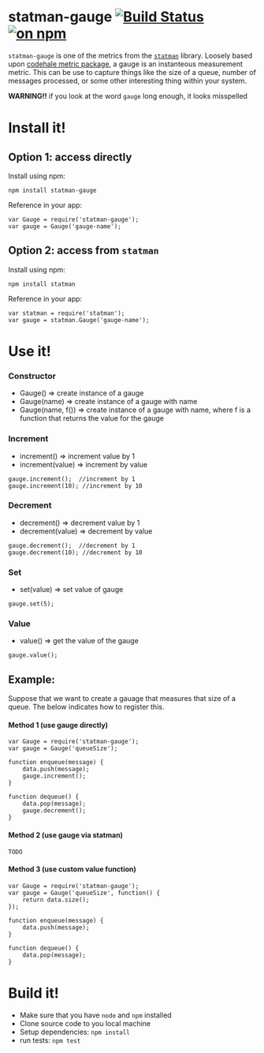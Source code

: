 # statman-gauge [![Build Status](https://travis-ci.org/jasonray/statman-gauge.svg?branch=master)](https://travis-ci.org/jasonray/statman-gauge) [![on npm](http://img.shields.io/npm/v/statman-gauge.svg?style=flat)](https://www.npmjs.org/package/statman-gauge)

`statman-gauge` is one of the metrics from the [`statman`](https://github.com/jasonray/statman) library.  Loosely based upon [codehale metric package](http://metrics.codahale.com/getting-started/#gauges), a gauge is an instanteous measurement metric.  This can be use to capture things like the size of a queue, number of messages processed, or some other interesting thing within your system.

**WARNING!!** if you look at the word `gauge` long enough, it looks misspelled 

# Install it!
## Option 1: access directly
Install using npm:
```
npm install statman-gauge
```

Reference in your app:
```
var Gauge = require('statman-gauge');
var gauge = Gauge('gauge-name');
```

## Option 2: access from `statman`
Install using npm:
```
npm install statman
```

Reference in your app:
```
var statman = require('statman');
var gauge = statman.Gauge('gauge-name');
```

# Use it!
### Constructor
+ Gauge() => create instance of a gauge
+ Gauge(name) => create instance of a gauge with name
+ Gauge(name, f()) => create instance of a gauge with name, where f is a function that returns the value for the gauge

### Increment
+ increment() => increment value by 1
+ increment(value) => increment by value
```
gauge.increment();  //increment by 1
gauge.increment(10); //increment by 10
```

### Decrement
+ decrement() => decrement value by 1
+ decrement(value) => decrement by value
```
gauge.decrement();  //decrement by 1
gauge.decrement(10); //decrement by 10
```

### Set
+ set(value) => set value of gauge
```
gauge.set(5);
```

### Value
+ value() => get the value of the gauge
```
gauge.value();
```



## Example:
Suppose that we want to create a gauage that measures that size of a queue.  The below indicates how to register this.

#### Method 1 (use gauge directly)
```
var Gauge = require('statman-gauge');
var gauge = Gauge('queueSize');

function enqueue(message) {
	data.push(message);
	gauge.increment();
}

function dequeue() {
	data.pop(message);
	gauge.decrement();
}
```

#### Method 2 (use gauge via statman)
```
TODO
```

#### Method 3 (use custom value function)
```
var Gauge = require('statman-gauge');
var gauge = Gauge('queueSize', function() {
	return data.size();
});

function enqueue(message) {
	data.push(message);
}

function dequeue() {
	data.pop(message);
}
```

# Build it!
- Make sure that you have `node` and `npm` installed
- Clone source code to you local machine
- Setup dependencies: `npm install`
- run tests: `npm test`
